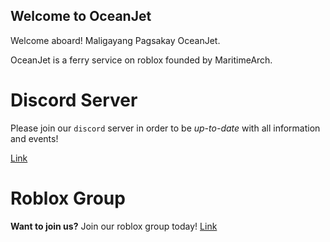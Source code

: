 ## Welcome to OceanJet

Welcome aboard! Maligayang Pagsakay OceanJet.

OceanJet is a ferry service on roblox founded by MaritimeArch.

# Discord Server 

Please join our `discord` server in order to be _up-to-date_ with all information and events!


[Link](https://discord.gg/ghJh5D8)


# Roblox Group

**Want to join us?**
Join our roblox group today!
[Link](https://www.roblox.com/groups/7711744/OJ-Oceanjet-Philippines-Roblox)

